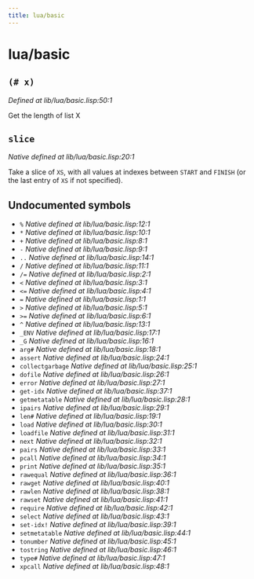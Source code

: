 ```yaml
---
title: lua/basic
---
```

# lua/basic
## `(# x)`
*Defined at lib/lua/basic.lisp:50:1*

Get the length of list X

## `slice`
*Native defined at lib/lua/basic.lisp:20:1*

Take a slice of `XS`, with all values at indexes between `START` and `FINISH` (or the last
entry of `XS` if not specified).

## Undocumented symbols
 - `%` *Native defined at lib/lua/basic.lisp:12:1*
 - `*` *Native defined at lib/lua/basic.lisp:10:1*
 - `+` *Native defined at lib/lua/basic.lisp:8:1*
 - `-` *Native defined at lib/lua/basic.lisp:9:1*
 - `..` *Native defined at lib/lua/basic.lisp:14:1*
 - `/` *Native defined at lib/lua/basic.lisp:11:1*
 - `/=` *Native defined at lib/lua/basic.lisp:2:1*
 - `<` *Native defined at lib/lua/basic.lisp:3:1*
 - `<=` *Native defined at lib/lua/basic.lisp:4:1*
 - `=` *Native defined at lib/lua/basic.lisp:1:1*
 - `>` *Native defined at lib/lua/basic.lisp:5:1*
 - `>=` *Native defined at lib/lua/basic.lisp:6:1*
 - `^` *Native defined at lib/lua/basic.lisp:13:1*
 - `_ENV` *Native defined at lib/lua/basic.lisp:17:1*
 - `_G` *Native defined at lib/lua/basic.lisp:16:1*
 - `arg#` *Native defined at lib/lua/basic.lisp:18:1*
 - `assert` *Native defined at lib/lua/basic.lisp:24:1*
 - `collectgarbage` *Native defined at lib/lua/basic.lisp:25:1*
 - `dofile` *Native defined at lib/lua/basic.lisp:26:1*
 - `error` *Native defined at lib/lua/basic.lisp:27:1*
 - `get-idx` *Native defined at lib/lua/basic.lisp:37:1*
 - `getmetatable` *Native defined at lib/lua/basic.lisp:28:1*
 - `ipairs` *Native defined at lib/lua/basic.lisp:29:1*
 - `len#` *Native defined at lib/lua/basic.lisp:19:1*
 - `load` *Native defined at lib/lua/basic.lisp:30:1*
 - `loadfile` *Native defined at lib/lua/basic.lisp:31:1*
 - `next` *Native defined at lib/lua/basic.lisp:32:1*
 - `pairs` *Native defined at lib/lua/basic.lisp:33:1*
 - `pcall` *Native defined at lib/lua/basic.lisp:34:1*
 - `print` *Native defined at lib/lua/basic.lisp:35:1*
 - `rawequal` *Native defined at lib/lua/basic.lisp:36:1*
 - `rawget` *Native defined at lib/lua/basic.lisp:40:1*
 - `rawlen` *Native defined at lib/lua/basic.lisp:38:1*
 - `rawset` *Native defined at lib/lua/basic.lisp:41:1*
 - `require` *Native defined at lib/lua/basic.lisp:42:1*
 - `select` *Native defined at lib/lua/basic.lisp:43:1*
 - `set-idx!` *Native defined at lib/lua/basic.lisp:39:1*
 - `setmetatable` *Native defined at lib/lua/basic.lisp:44:1*
 - `tonumber` *Native defined at lib/lua/basic.lisp:45:1*
 - `tostring` *Native defined at lib/lua/basic.lisp:46:1*
 - `type#` *Native defined at lib/lua/basic.lisp:47:1*
 - `xpcall` *Native defined at lib/lua/basic.lisp:48:1*
